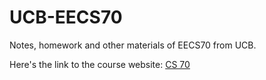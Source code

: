 # UCB-EECS70
Notes, homework and other materials of EECS70 from UCB.

Here's the link to the course website: [CS 70](https://www.eecs70.org/)
